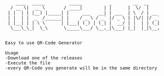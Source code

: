 <pre>
      ____  _____         _____          _        __  __       _             
    / __ \|  __ \       / ____|        | |      |  \/  |     | |            
   | |  | | |__) |_____| |     ___   __| | ___  | \  / | __ _| | _____ _ __ 
   | |  | |  _  /______| |    / _ \ / _` |/ _ \ | |\/| |/ _` | |/ / _ \ '__|
   | |__| | | \ \      | |___| (_) | (_| |  __/ | |  | | (_| |   <  __/ |   
    \___\_\_|  \_\      \_____\___/ \__,_|\___| |_|  |_|\__,_|_|\_\___|_|   


  Easy to use QR-Code Generator
         
  Usage
  -Download one of the releases
  -Execute the file
  -every QR-Code you generate will be in the same directory as the QR-Code Maker.exe file

</pre>
